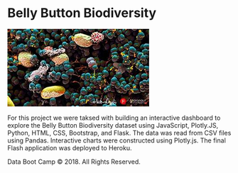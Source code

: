# Belly Button Biodiversity

![th1.jpg](th1.jpg)

For this project we were taksed with building an interactive dashboard to explore the Belly Button Biodiversity dataset using JavaScript, Plotly.JS, Python, HTML, CSS, Bootstrap, and Flask. The data was read from CSV files using Pandas. Interactive charts were constructed using Plotly.js. The final Flash application was deployed to Heroku.

Data Boot Camp © 2018. All Rights Reserved.
